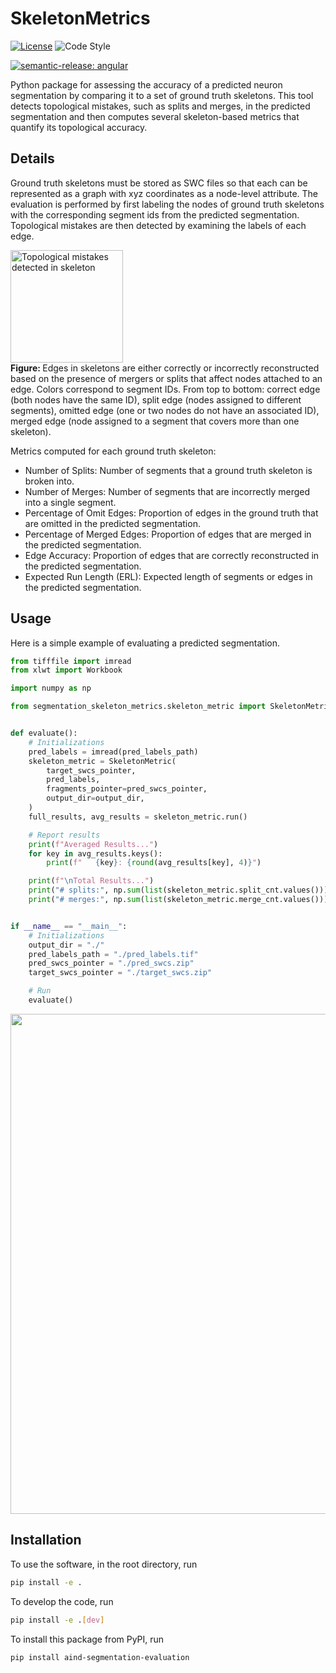 # SkeletonMetrics

[![License](https://img.shields.io/badge/license-MIT-brightgreen)](LICENSE)
![Code Style](https://img.shields.io/badge/code%20style-black-black)

[![semantic-release: angular](https://img.shields.io/badge/semantic--release-angular-e10079?logo=semantic-release)](https://github.com/semantic-release/semantic-release)

Python package for assessing the accuracy of a predicted neuron segmentation by comparing it to a set of ground truth skeletons. This tool detects topological mistakes, such as splits and merges, in the predicted segmentation and then computes several skeleton-based metrics that quantify its topological accuracy.

## Details

Ground truth skeletons must be stored as SWC files so that each can be represented as a graph with xyz coordinates as a node-level attribute. The evaluation is performed by first labeling the nodes of ground truth skeletons with the corresponding segment ids from the predicted segmentation. Topological mistakes are then detected by examining the labels of each edge.

<p>
  <img src="imgs/topological_mistakes.png" width="180" alt="Topological mistakes detected in skeleton">
  <br>
  <b> Figure: </b>Edges in skeletons are either correctly or incorrectly reconstructed based on the presence of mergers or splits that affect nodes attached to an edge. Colors correspond to segment IDs. From top to bottom: correct edge (both nodes have the same ID), split edge (nodes assigned to different segments), omitted edge (one or two nodes do not have an associated ID), merged edge (node assigned to a segment that covers more than one skeleton).
</p>

Metrics computed for each ground truth skeleton:

- Number of Splits: Number of segments that a ground truth skeleton is broken into.
- Number of Merges: Number of segments that are incorrectly merged into a single segment.
- Percentage of Omit Edges: Proportion of edges in the ground truth that are omitted in the predicted segmentation.
- Percentage of Merged Edges: Proportion of edges that are merged in the predicted segmentation.
- Edge Accuracy: Proportion of edges that are correctly reconstructed in the predicted segmentation.
- Expected Run Length (ERL): Expected length of segments or edges in the predicted segmentation.

## Usage

Here is a simple example of evaluating a predicted segmentation.

```python
from tifffile import imread
from xlwt import Workbook

import numpy as np

from segmentation_skeleton_metrics.skeleton_metric import SkeletonMetric


def evaluate():
    # Initializations
    pred_labels = imread(pred_labels_path)
    skeleton_metric = SkeletonMetric(
        target_swcs_pointer,
        pred_labels,
        fragments_pointer=pred_swcs_pointer,
        output_dir=output_dir,
    )
    full_results, avg_results = skeleton_metric.run()

    # Report results
    print(f"Averaged Results...")
    for key in avg_results.keys():
        print(f"   {key}: {round(avg_results[key], 4)}")

    print(f"\nTotal Results...")
    print("# splits:", np.sum(list(skeleton_metric.split_cnt.values())))
    print("# merges:", np.sum(list(skeleton_metric.merge_cnt.values())))


if __name__ == "__main__":
    # Initializations
    output_dir = "./"
    pred_labels_path = "./pred_labels.tif"
    pred_swcs_pointer = "./pred_swcs.zip"
    target_swcs_pointer = "./target_swcs.zip"

    # Run
    evaluate()


```

<p>
  <img src="imgs/printouts.png" width="800">
</p>

## Installation
To use the software, in the root directory, run
```bash
pip install -e .
```

To develop the code, run
```bash
pip install -e .[dev]
```

To install this package from PyPI, run
```bash
pip install aind-segmentation-evaluation
```
